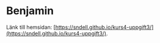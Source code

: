 # Benjamin 
Länk till hemsidan: [https://sndell.github.io/kurs4-uppgift3/](https://sndell.github.io/kurs4-uppgift3/).
